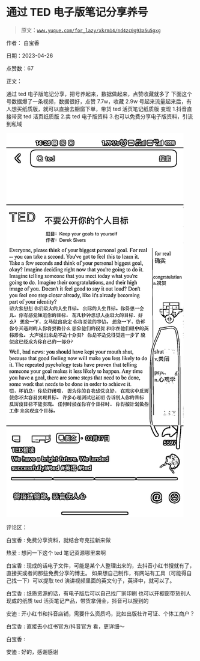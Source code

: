 # 通过 TED 电子版笔记分享养号

> 原文：[`www.yuque.com/for_lazy/xkrm14/nd4zc0g93a5u5gxg`](https://www.yuque.com/for_lazy/xkrm14/nd4zc0g93a5u5gxg)

作者： 白宝香

日期：2023-04-26

点赞数：67

正文：

通过 ted 电子版笔记分享，把号养起来，数据做起来，点赞收藏就多了 下面这个号数据爆了一条视频，数据很好，点赞 7.7w，收藏 2.9w 号起来流量起来后，有人想买纸质版，就可以直接去橱窗下单，带货 ted 活页笔记纸质版 变现 1.抖音直接带货 ted 活页纸质版 2.卖 ted 电子版资料 3.也可以免费分享电子版资料，引流到私域

![](img/ee78dd7f6c5f8838b58473cd0344671a.png)

评论区：

白宝香 : 免费分享资料，就结合夸克拉新来做

热爱 : 想问一下这个 ted 笔记资源哪里来啊

白宝香 : 现成的话电子文件，可能是某个人整理出来的，去抖音小红书搜就有了，直接买或者问那些免费分享的博主。 如果想自己制作，有网站有工具（可能得自己找一下）可以提取 ted 演讲视频里面的英文句子，英译中，就可以了。

白宝香 : 纸质资源的话，有电子版后可以自己找厂家印刷 也可以开橱窗带货别人现成的纸质 ted 活页笔记产品，带货拿佣金，抖音可以搜到的

安迪 : 开小红书和抖音店铺，需要什么资质吗，比如出版社许可证、个体工商户？

白宝香 : 直接去小红书官方/抖音官方 看，更详细～

白宝香 :

安迪 : 好的，感谢感谢



